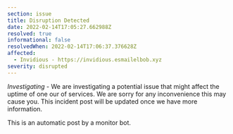 ```yaml
---
section: issue
title: Disruption Detected
date: 2022-02-14T17:05:27.662988Z
resolved: true
informational: false
resolvedWhen: 2022-02-14T17:06:37.376628Z
affected:
  - Invidious - https://invidious.esmailelbob.xyz
severity: disrupted
---
```

*Investigating* - We are investigating a potential issue that might affect the uptime of one our of services. We are sorry for any inconvenience this may cause you. This incident post will be updated once we have more information.

This is an automatic post by a monitor bot.
        